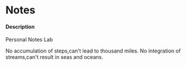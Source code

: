 # Notes

#### Description
Personal Notes Lab

No accumulation of steps,can't lead to thousand miles.
No integration of streams,can't result in seas and oceans.